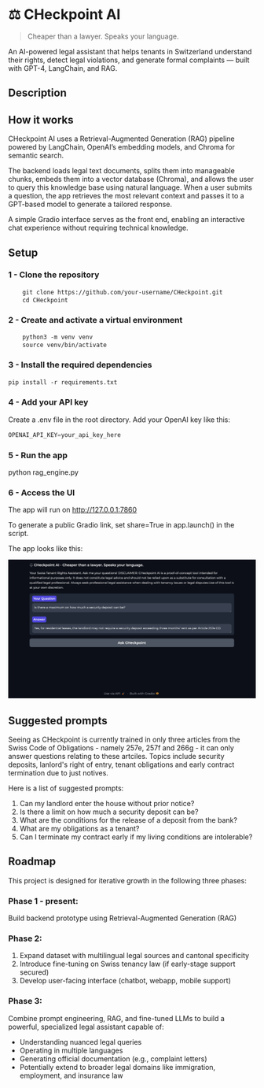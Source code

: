 # ⚖️ CHeckpoint AI
> Cheaper than a lawyer. Speaks your language.

An AI-powered legal assistant that helps tenants in Switzerland understand their rights, detect legal violations, and generate formal complaints — built with GPT-4, LangChain, and RAG.

## Description 

## How it works

CHeckpoint AI uses a Retrieval-Augmented Generation (RAG) pipeline powered by LangChain, OpenAI’s embedding models, and Chroma for semantic search.

The backend loads legal text documents, splits them into manageable chunks, embeds them into a vector database (Chroma), and allows the user to query this knowledge base using natural language. When a user submits a question, the app retrieves the most relevant context and passes it to a GPT-based model to generate a tailored response.

A simple Gradio interface serves as the front end, enabling an interactive chat experience without requiring technical knowledge.

## Setup

### 1 - Clone the repository

``` 
    git clone https://github.com/your-username/CHeckpoint.git
    cd CHeckpoint 
```

### 2 - Create and activate a virtual environment

``` 
    python3 -m venv venv
    source venv/bin/activate
```

### 3 - Install the required dependencies

``` pip install -r requirements.txt ```

### 4 - Add your API key

Create a .env file in the root directory.
Add your OpenAI key like this:
``` python
OPENAI_API_KEY=your_api_key_here
```
### 5 - Run the app

python rag_engine.py

### 6 - Access the UI

The app will run on http://127.0.0.1:7860

To generate a public Gradio link, set share=True in app.launch() in the script.

The app looks like this:

![The app looks like this](Screenshot.png)



## Suggested prompts

Seeing as CHeckpoint is currently trained in only three articles from the Swiss Code of Obligations - namely 257e, 257f and 266g - it can only answer questions relating to these artciles. Topics include security deposits, lanlord's right of entry, tenant obligations and early contract termination due to just notives.

Here is a list of suggested prompts: 

1) Can my landlord enter the house without prior notice?
2) Is there a limit on how much a security deposit can be?
3) What are the conditions for the release of a deposit from the bank?
4) What are my obligations as a tenant?
5) Can I terminate my contract early if my living conditions are intolerable?

## Roadmap
This project is designed for iterative growth in the following three phases:

### Phase 1 - present: 
Build backend prototype using Retrieval-Augmented Generation (RAG)

### Phase 2: 
1. Expand dataset with multilingual legal sources and cantonal specificity
2. Introduce fine-tuning on Swiss tenancy law (if early-stage support secured)
3. Develop user-facing interface (chatbot, webapp, mobile support)

### Phase 3: 
Combine prompt engineering, RAG, and fine-tuned LLMs to build a powerful, specialized legal assistant capable of:

  - Understanding nuanced legal queries
  - Operating in multiple languages
  - Generating official documentation (e.g., complaint letters)
  - Potentially extend to broader legal domains like immigration, employment, and insurance law